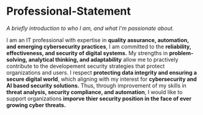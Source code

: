 # Professional-Statement
*A briefly introduction to who I am, and what I'm passionate about.*

I am an IT professional with expertise in **quality assurance, automation, and emerging cybersecurity practices**, I am committed to the **reliability, effectiveness, and security of digital systems.** My strengths in **problem-solving, analytical thinking, and adaptability** allow me to practively contribute to the developement security strategies that protect organizations and users. I respect **protecting data integrity and ensuring a secure digital world**, which aligning with my interest for **cybersecurity and AI based security solutions.** Thus, through improvement of my skills in **threat analysis, security compliance, and automation**, I would like to support organizations **imporve thier security position in the face of ever growing cyber threats.**
